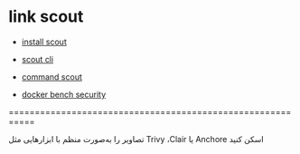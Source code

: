 # link scout

- [ install scout ](https://docs.docker.com/scout/install/)

- [ scout cli ](https://github.com/docker/scout-cli/releases)

-  [ command scout  ](https://docs.docker.com/reference/cli/docker/scout/)

-  [ docker bench security ](https://github.com/docker/docker-bench-security)

===========================================================

تصاویر را به‌صورت منظم با ابزارهایی مثل Trivy ،Clair یا Anchore اسکن کنید

